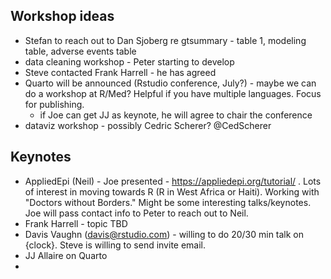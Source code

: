 ## Workshop ideas

* Stefan to reach out to Dan Sjoberg re gtsummary - table 1, modeling table, adverse events table
* data cleaning workshop - Peter starting to develop
* Steve contacted Frank Harrell - he has agreed
* Quarto will be announced (Rstudio conference, July?) - maybe we can do a workshop at R/Med?  Helpful if you have multiple languages. Focus for publishing. 
  - if Joe can get JJ as keynote, he will agree to chair the conference
* dataviz workshop - possibly Cedric Scherer? @CedScherer

## Keynotes

* AppliedEpi (Neil) - Joe presented - https://appliedepi.org/tutorial/ . Lots of interest in moving towards R (R in West Africa or Haiti). Working with "Doctors without Borders." Might be some interesting talks/keynotes. Joe will pass contact info to Peter to reach out to Neil.
* Frank Harrell - topic TBD
* Davis Vaughn (davis@rstudio.com) - willing to do 20/30 min talk on {clock}. Steve is willing to send invite email.
* JJ Allaire on Quarto
* 
